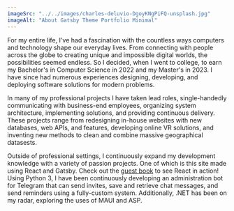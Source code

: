 ```yaml
---
imageSrc: "../../images/charles-deluvio-DgoyKNgPiFQ-unsplash.jpg"
imageAlt: "About Gatsby Theme Portfolio Minimal"
---
```


For my entire life, I've had a fascination with the countless ways computers and technology shape our everyday lives. From connecting with people across the globe to creating unique and impossible digital worlds, the possibilities seemed endless. So I decided, when I went to college, to earn my Bachelor's in Computer Science in 2022 and my Master's in 2023. I have since had numerous experiences designing, developing, and deploying software solutions for modern problems.

In many of my professional projects I have taken lead roles, single-handedly communicating with business-end employees, organizing system architecture, implementing solutions, and providing continuous delivery. These projects range from redesigning in-house websites with new databases, web APIs, and features, developing online VR solutions, and inventing new methods to clean and combine massive geographical datasests.

Outside of professional settings, I continuously expand my development knowledge with a variety of passion projects. One of which is this site made using React and Gatsby. Check out the <a rel="nofollow noopener noreferrer" aria-label="External Link" href="/guestbook"><u>guest book</u></a> to see React in action! Using Python 3, I have been continuously developing an administration bot for Telegram that can send invites, save and retrieve chat messages, and send reminders using a fully-custom system. Additionally, .NET has been on my radar, exploring the uses of MAUI and ASP.

